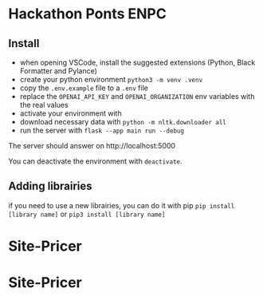 # Hackathon Ponts ENPC

## Install

- when opening VSCode, install the suggested extensions (Python, Black Formatter and Pylance)
- create your python environment `python3 -m venv .venv`
- copy the `.env.example` file to a `.env` file
- replace the `OPENAI_API_KEY` and `OPENAI_ORGANIZATION` env variables with the real values
- activate your environment with `  `
- download necessary data with `python -m nltk.downloader all`
- run the server with `flask --app main run --debug`

The server should answer on http://localhost:5000

You can deactivate the environment with `deactivate`.

## Adding librairies

if you need to use a new librairies, you can do it with pip
`pip install [library name]` or `pip3 install [library name]`
# Site-Pricer
# Site-Pricer
